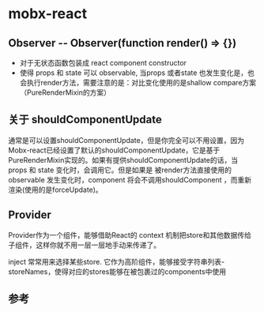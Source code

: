 # mobx-react

## Observer -- Observer(function render() => {})

- 对于无状态函数包装成 react component constructor
- 使得 props 和 state 可以 observable, 当props 或者state 也发生变化是，也会执行render方法，需要注意的是：对比变化使用的是shallow compare方案（PureRenderMixin的方案）

## 关于 shouldComponentUpdate
通常是可以设置shouldComponentUpdate，但是你完全可以不用设置，因为Mobx-react已经设置了默认的shouldComponentUpdate，它是基于PureRenderMixin实现的。如果有提供shouldComponentUpdate的话，当 props 和 state 变化时，会调用它。但是如果是 被render方法直接使用的observable 发生变化时，component 将会不调用shouldComponent ，而重新渲染(使用的是forceUpdate)。


## Provider
Provider作为一个组件，能够借助React的 context 机制把store和其他数据传给子组件，这样你就不用一层一层地手动来传递了。

inject 常常用来选择某些store. 它作为高阶组件，能够接受字符串列表-storeNames，使得对应的stores能够在被包裹过的components中使用

## 参考

[1]:https://github.com/mobxjs/mobx-react "github 官网"
